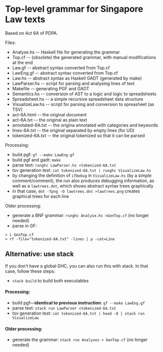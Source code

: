 # Top-level grammar for Singapore Law texts

Based on Act 6A of PDPA.

Files:

- Analyse.hs  -- Haskell file for generating the grammar
- Top.cf      -- (obsolete) the generated grammar, with manual modifications at the end
- Law.gf      -- abstract syntax converted from Top.cf
- LawEng.gf   -- abstract syntax converted from Top.cf
- Law.hs      -- abstract syntax as Haskell GADT (generated by make)
- LawParser.hs -- script for parsing and analysing lines of text
- Makefile     -- generating PGF and GADT
- Semantics.hs -- conversion of AST to a logic and logic to spreadsheets
- Spreadsheet.hs -- a simple recursive spreadsheet data structure
- VisualizeLaw.hs -- script for parsing and conversion to spreasheet (as TSV)
- act-6A.html -- the original document
- act-6A.txt  -- the original as plain text
- annotated-6A.txt -- the origina annotated with categories and keywords
- lines-6A.txt  -- the original separated by empty lines (for UD)
- tokenized-6A.txt -- the original tokenized so that it can be parsed


Processing:
- build pgf: `gf --make LawEng.gf`
- build pgf and gadt: `make`
- parse text: `runghc LawParser.hs <tokenized-6A.txt`
- tsv generation test: `cat tokenized-6A.txt | runghc VisualizeLaw.hs`
- by changing the definition of `ifDebug` in `VisualizeLaw.hs` (by a
  simple comment/comment), the run also produces debugging
  information, as well as a `lawtrees.dot`, which shows abstract
  syntax trees graphically
- in that case, `dot -Tpng -O lawtrees.dot >lawtrees.png` creates
  graphical trees for each line

Older processing:

- generate a BNF grammar: `runghc Analyse.hs >GenTop.cf` (no longer needed)
- parse in GF:
```
> i GenTop.cf
> rf -file="tokenized-6A.txt" -lines | p -cat=Line
```

## Alternative: use stack

If you don't have a global GHC, you can also run this with stack. In that case, follow these steps:

* `stack build` to build both executables

#### Processing:
- build pgf—**identical to previous instruction**: `gf --make LawEng.gf`
- parse text: `stack run LawParser <tokenized-6A.txt`
- tsv generation test: `cat tokenized-6A.txt | head -8 | stack run VisualizeLaw`

#### Older processing:
- generate the grammar: `stack run Analyses > GenTop.cf` (no longer needed)
